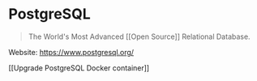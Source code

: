 # PostgreSQL

> The World's Most Advanced [[Open Source]] Relational Database.

Website: <https://www.postgresql.org/>

[[Upgrade PostgreSQL Docker container]]